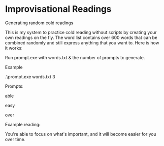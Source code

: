 # Improvisational Readings

Generating random cold readings

This is my system to practice cold reading without scripts by creating your own readings on the fly. The word list contains over 600 words that can be combined randomly and still express anything that you want to.  Here is how it works:

Run prompt.exe with words.txt & the number of prompts to generate.

Example

.\prompt.exe words.txt 3

Prompts:

able

easy

over

Example reading:

You're able to focus on what's important, and it will become easier for you over time.

